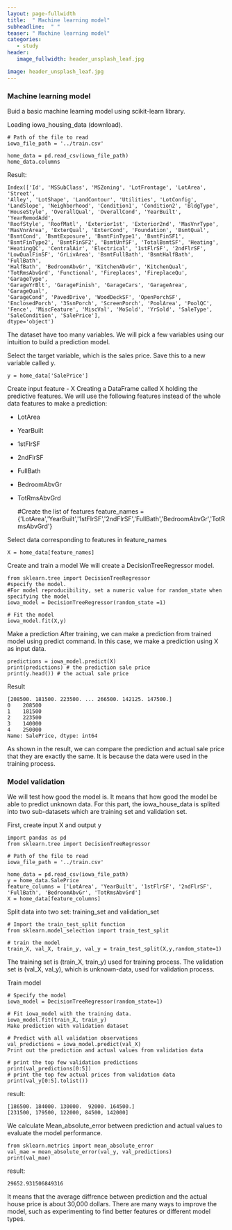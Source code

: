 ```yaml
---
layout: page-fullwidth
title:  " Machine learning model"
subheadline:  " "
teaser: " Machine learning model"
categories: 
   - study
header:
   image_fullwidth: header_unsplash_leaf.jpg

image: header_unsplash_leaf.jpg
---
```


### Machine learning model
Buid a basic machine learning model using scikit-learn library.

Loading iowa_housing_data (download).

    # Path of the file to read
    iowa_file_path = '../train.csv'

    home_data = pd.read_csv(iowa_file_path)
    home_data.columns

Result:

    Index(['Id', 'MSSubClass', 'MSZoning', 'LotFrontage', 'LotArea', 'Street',
    'Alley', 'LotShape', 'LandContour', 'Utilities', 'LotConfig',
    'LandSlope', 'Neighborhood', 'Condition1', 'Condition2', 'BldgType',
    'HouseStyle', 'OverallQual', 'OverallCond', 'YearBuilt', 'YearRemodAdd',
    'RoofStyle', 'RoofMatl', 'Exterior1st', 'Exterior2nd', 'MasVnrType',
    'MasVnrArea', 'ExterQual', 'ExterCond', 'Foundation', 'BsmtQual',
    'BsmtCond', 'BsmtExposure', 'BsmtFinType1', 'BsmtFinSF1',
    'BsmtFinType2', 'BsmtFinSF2', 'BsmtUnfSF', 'TotalBsmtSF', 'Heating',
    'HeatingQC', 'CentralAir', 'Electrical', '1stFlrSF', '2ndFlrSF',
    'LowQualFinSF', 'GrLivArea', 'BsmtFullBath', 'BsmtHalfBath', 'FullBath',
    'HalfBath', 'BedroomAbvGr', 'KitchenAbvGr', 'KitchenQual',
    'TotRmsAbvGrd', 'Functional', 'Fireplaces', 'FireplaceQu', 'GarageType',
    'GarageYrBlt', 'GarageFinish', 'GarageCars', 'GarageArea', 'GarageQual',
    'GarageCond', 'PavedDrive', 'WoodDeckSF', 'OpenPorchSF',
    'EnclosedPorch', '3SsnPorch', 'ScreenPorch', 'PoolArea', 'PoolQC',
    'Fence', 'MiscFeature', 'MiscVal', 'MoSold', 'YrSold', 'SaleType',
    'SaleCondition', 'SalePrice'],
    dtype='object')

The dataset have too many variables. We will pick a few variables using our intuition to build a prediction model.

Select the target variable, which is the sales price. Save this to a new variable called y.

    y = home_data['SalePrice']

Create input feature - X
Creating a DataFrame called X holding the predictive features.
We will use the following features instead of the whole data features to make a prediction:

* LotArea
* YearBuilt
* 1stFlrSF
* 2ndFlrSF
* FullBath
* BedroomAbvGr
* TotRmsAbvGrd

    #Create the list of features
    feature_names = {'LotArea','YearBuilt','1stFlrSF','2ndFlrSF','FullBath','BedroomAbvGr','TotRmsAbvGrd'}

Select data corresponding to features in feature_names

    X = home_data[feature_names]

Create and train a model
We will create a DecisionTreeRegressor model.

    from sklearn.tree import DecisionTreeRegressor
    #specify the model. 
    #For model reproducibility, set a numeric value for random_state when specifying the model
    iowa_model = DecisionTreeRegressor(random_state =1)

    # Fit the model
    iowa_model.fit(X,y) 

Make a prediction
After training, we can make a prediction from trained model using predict command. In this case, we make a prediction using X as input data.

    predictions = iowa_model.predict(X)
    print(predictions) # the prediction sale price
    print(y.head()) # the actual sale price

Result

    [208500. 181500. 223500. ... 266500. 142125. 147500.]
    0    208500
    1    181500
    2    223500
    3    140000
    4    250000
    Name: SalePrice, dtype: int64

As shown in the result, we can compare the prediction and actual sale price that they are exactly the same. It is because the data were used in the training process.

### Model validation
We will test how good the model is. It means that how good the model be able to predict unknown data.
For this part, the iowa_house_data is splited into two sub-datasets which are training set and validation set.

First, create input X and output y

    import pandas as pd
    from sklearn.tree import DecisionTreeRegressor

    # Path of the file to read
    iowa_file_path = '../train.csv'

    home_data = pd.read_csv(iowa_file_path)
    y = home_data.SalePrice
    feature_columns = ['LotArea', 'YearBuilt', '1stFlrSF', '2ndFlrSF', 'FullBath', 'BedroomAbvGr', 'TotRmsAbvGrd']
    X = home_data[feature_columns]

Split data into two set: training_set and validation_set

    # Import the train_test_split function
    from sklearn.model_selection import train_test_split

    # train the model
    train_X, val_X, train_y, val_y = train_test_split(X,y,random_state=1)

The training set is (train_X, train_y) used for training process. The validation set is (val_X, val_y), which is unknown-data, used for validation process.

Train model

    # Specify the model
    iowa_model = DecisionTreeRegressor(random_state=1)

    # Fit iowa_model with the training data.
    iowa_model.fit(train_X, train_y)
    Make prediction with validation dataset

    # Predict with all validation observations
    val_predictions = iowa_model.predict(val_X)
    Print out the prediction and actual values from validation data

    # print the top few validation predictions
    print(val_predictions[0:5])
    # print the top few actual prices from validation data
    print(val_y[0:5].tolist())

result:

    [186500. 184000. 130000.  92000. 164500.]
    [231500, 179500, 122000, 84500, 142000]

We calculate Mean_absolute_error between prediction and actual values to evaluate the model performance.

    from sklearn.metrics import mean_absolute_error
    val_mae = mean_absolute_error(val_y, val_predictions)
    print(val_mae)

result:

    29652.931506849316 

It means that the average diffrence between prediction and the actual house price is about 30,000 dollars.
There are many ways to improve the model, such as experimenting to find better features or different model types.